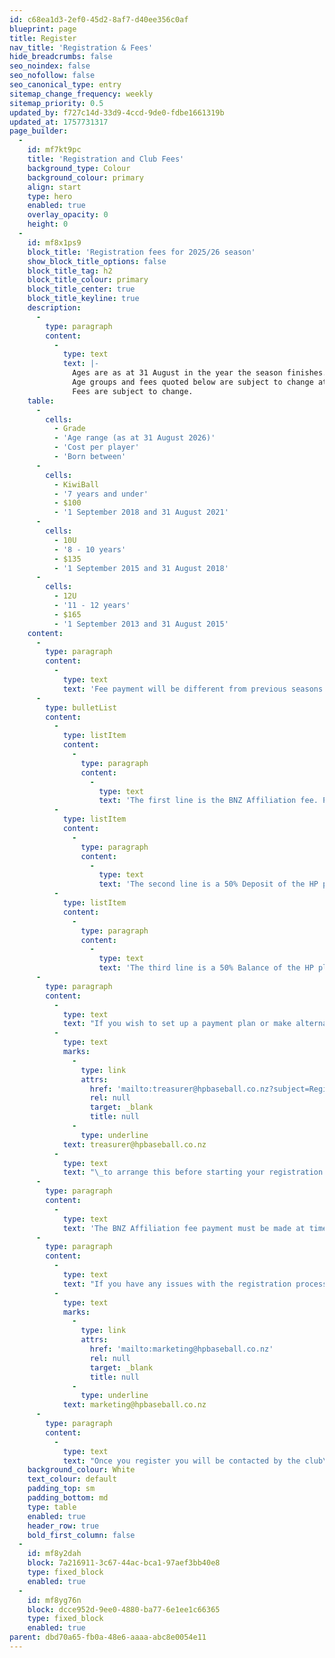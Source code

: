```yaml
---
id: c68ea1d3-2ef0-45d2-8af7-d40ee356c0af
blueprint: page
title: Register
nav_title: 'Registration & Fees'
hide_breadcrumbs: false
seo_noindex: false
seo_nofollow: false
seo_canonical_type: entry
sitemap_change_frequency: weekly
sitemap_priority: 0.5
updated_by: f727c14d-33d9-4ccd-9de0-fdbe1661319b
updated_at: 1757731317
page_builder:
  -
    id: mf7kt9pc
    title: 'Registration and Club Fees'
    background_type: Colour
    background_colour: primary
    align: start
    type: hero
    enabled: true
    overlay_opacity: 0
    height: 0
  -
    id: mf8x1ps9
    block_title: 'Registration fees for 2025/26 season'
    show_block_title_options: false
    block_title_tag: h2
    block_title_colour: primary
    block_title_center: true
    block_title_keyline: true
    description:
      -
        type: paragraph
        content:
          -
            type: text
            text: |-
              Ages are as at 31 August in the year the season finishes.
              Age groups and fees quoted below are subject to change at any time.
              Fees are subject to change.
    table:
      -
        cells:
          - Grade
          - 'Age range (as at 31 August 2026)'
          - 'Cost per player'
          - 'Born between'
      -
        cells:
          - KiwiBall
          - '7 years and under'
          - $100
          - '1 September 2018 and 31 August 2021'
      -
        cells:
          - 10U
          - '8 - 10 years'
          - $135
          - '1 September 2015 and 31 August 2018'
      -
        cells:
          - 12U
          - '11 - 12 years'
          - $165
          - '1 September 2013 and 31 August 2015'
    content:
      -
        type: paragraph
        content:
          -
            type: text
            text: 'Fee payment will be different from previous seasons. Previously the club took the BNZ affiliation fee portion and paid this to BNZ on your behalf. This is now being paid directly to BNZ at the time of registration. When you get to the end of the registration form there will be 3 payment lines visible (based on the age of the player being registered)'
      -
        type: bulletList
        content:
          -
            type: listItem
            content:
              -
                type: paragraph
                content:
                  -
                    type: text
                    text: 'The first line is the BNZ Affiliation fee. Payment for this is required at time of registration'
          -
            type: listItem
            content:
              -
                type: paragraph
                content:
                  -
                    type: text
                    text: 'The second line is a 50% Deposit of the HP player fee. Payment for this is required at time of registration'
          -
            type: listItem
            content:
              -
                type: paragraph
                content:
                  -
                    type: text
                    text: 'The third line is a 50% Balance of the HP player fee. Payment for this is optional at time of registration. If not paid at the time of registration, the balance of fees is required to be paid by 4/10/25.'
      -
        type: paragraph
        content:
          -
            type: text
            text: "If you wish to set up a payment plan or make alternative arrangements for payment, please email\_"
          -
            type: text
            marks:
              -
                type: link
                attrs:
                  href: 'mailto:treasurer@hpbaseball.co.nz?subject=Registration%20fee%20payment%20program'
                  rel: null
                  target: _blank
                  title: null
              -
                type: underline
            text: treasurer@hpbaseball.co.nz
          -
            type: text
            text: "\_to arrange this before starting your registration. You will be provided a promo code so you can register and checkout without paying the required 50% deposit."
      -
        type: paragraph
        content:
          -
            type: text
            text: 'The BNZ Affiliation fee payment must be made at time of registration. We are not able to provide alternative payment options on this'
      -
        type: paragraph
        content:
          -
            type: text
            text: "If you have any issues with the registration process, or if you have any questions. Please reach out for assistance.\_"
          -
            type: text
            marks:
              -
                type: link
                attrs:
                  href: 'mailto:marketing@hpbaseball.co.nz'
                  rel: null
                  target: _blank
                  title: null
              -
                type: underline
            text: marketing@hpbaseball.co.nz
      -
        type: paragraph
        content:
          -
            type: text
            text: "Once you register you will be contacted by the club\_with information on Spring Training and also the plans for the season ahead.\_"
    background_colour: White
    text_colour: default
    padding_top: sm
    padding_bottom: md
    type: table
    enabled: true
    header_row: true
    bold_first_column: false
  -
    id: mf8y2dah
    block: 7a216911-3c67-44ac-bca1-97aef3bb40e8
    type: fixed_block
    enabled: true
  -
    id: mf8yg76n
    block: dcce952d-9ee0-4880-ba77-6e1ee1c66365
    type: fixed_block
    enabled: true
parent: dbd70a65-fb0a-48e6-aaaa-abc8e0054e11
---
```

